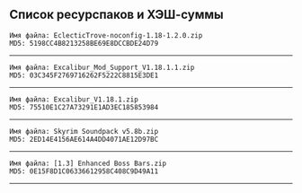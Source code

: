 ﻿## Список ресурспаков и ХЭШ-суммы

    Имя файла: EclecticTrove-noconfig-1.18-1.2.0.zip
    MD5: 5198CC4B8213258BE69E8DCCBDE24D79
---
    Имя файла: Excalibur_Mod_Support_V1.18.1.1.zip
    MD5: 03C345F2769716262F5222C8815E3DE1
---
    Имя файла: Excalibur_V1.18.1.zip
    MD5: 75510E1C27A73291E1AD3EC185853984
---
    Имя файла: Skyrim Soundpack v5.8b.zip
    MD5: 2ED14E4156AE614A4DD4071AE12D97BC
---
    Имя файла: [1.3] Enhanced Boss Bars.zip
    MD5: 0E15F8D1C06336612958C408C9D49A11
---

